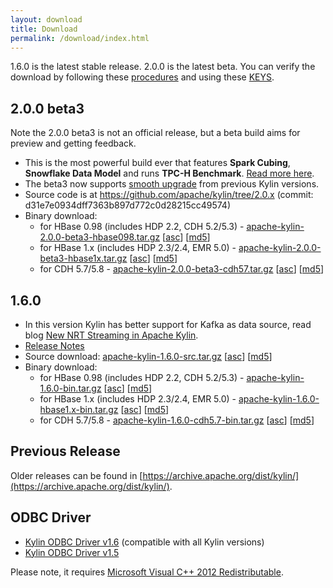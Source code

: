 ```yaml
---
layout: download
title: Download
permalink: /download/index.html
---
```


1.6.0 is the latest stable release. 2.0.0 is the latest beta.
You can verify the download by following these [procedures](https://www.apache.org/info/verification.html) and using these [KEYS](http://kylin.apache.org/KEYS).

## 2.0.0 beta3

Note the 2.0.0 beta3 is not an official release, but a beta build aims for preview and getting feedback.

- This is the most powerful build ever that features **Spark Cubing**, **Snowflake Data Model** and runs **TPC-H Benchmark**. [Read more here](/blog/2017/02/25/v2.0.0-beta-ready/).
- The beta3 now supports [smooth upgrade](/docs20/howto/howto_upgrade.html) from previous Kylin versions.
- Source code is at https://github.com/apache/kylin/tree/2.0.x  (commit: d31e7e0934dff7363b897d772c0d28215cc49574)
- Binary download:
  - for HBase 0.98 (includes HDP 2.2, CDH 5.2/5.3) - [apache-kylin-2.0.0-beta3-hbase098.tar.gz](https://dist.apache.org/repos/dist/dev/kylin/apache-kylin-2.0.0-beta3/apache-kylin-2.0.0-beta3-hbase098.tar.gz)  \[[asc](https://dist.apache.org/repos/dist/dev/kylin/apache-kylin-2.0.0-beta3/apache-kylin-2.0.0-beta3-hbase098.tar.gz.asc)\] \[[md5](https://dist.apache.org/repos/dist/dev/kylin/apache-kylin-2.0.0-beta3/apache-kylin-2.0.0-beta3-hbase098.tar.gz.md5)\]
  - for HBase 1.x (includes HDP 2.3/2.4, EMR 5.0) - [apache-kylin-2.0.0-beta3-hbase1x.tar.gz](https://dist.apache.org/repos/dist/dev/kylin/apache-kylin-2.0.0-beta3/apache-kylin-2.0.0-beta3-hbase1x.tar.gz) \[[asc](https://dist.apache.org/repos/dist/dev/kylin/apache-kylin-2.0.0-beta3/apache-kylin-2.0.0-beta3-hbase1x.tar.gz.asc)\] \[[md5](https://dist.apache.org/repos/dist/dev/kylin/apache-kylin-2.0.0-beta3/apache-kylin-2.0.0-beta3-hbase1x.tar.gz.md5)\]
  - for CDH 5.7/5.8 - [apache-kylin-2.0.0-beta3-cdh57.tar.gz](https://dist.apache.org/repos/dist/dev/kylin/apache-kylin-2.0.0-beta3/apache-kylin-2.0.0-beta3-cdh57.tar.gz) \[[asc](https://dist.apache.org/repos/dist/dev/kylin/apache-kylin-2.0.0-beta3/apache-kylin-2.0.0-beta3-cdh57.tar.gz.asc)\] \[[md5](https://dist.apache.org/repos/dist/dev/kylin/apache-kylin-2.0.0-beta3/apache-kylin-2.0.0-beta3-cdh57.tar.gz.md5)\]

## 1.6.0

* In this version Kylin has better support for Kafka as data source, read blog [New NRT Streaming in Apache Kylin](/blog/2016/10/18/new-nrt-streaming/).
* [Release Notes](/docs16/release_notes.html)
* Source download: [apache-kylin-1.6.0-src.tar.gz](http://www.apache.org/dyn/closer.cgi/kylin/apache-kylin-1.6.0/apache-kylin-1.6.0-src.tar.gz) \[[asc](https://dist.apache.org/repos/dist/release/kylin/apache-kylin-1.6.0/apache-kylin-1.6.0-src.tar.gz.asc)\] \[[md5](https://dist.apache.org/repos/dist/release/kylin/apache-kylin-1.6.0/apache-kylin-1.6.0-src.tar.gz.md5)\]
* Binary download:
  * for HBase 0.98 (includes HDP 2.2, CDH 5.2/5.3) - [apache-kylin-1.6.0-bin.tar.gz](http://www.apache.org/dyn/closer.cgi/kylin/apache-kylin-1.6.0/apache-kylin-1.6.0-bin.tar.gz)  \[[asc](https://dist.apache.org/repos/dist/release/kylin/apache-kylin-1.6.0/apache-kylin-1.6.0-bin.tar.gz.asc)\] \[[md5](https://dist.apache.org/repos/dist/release/kylin/apache-kylin-1.6.0/apache-kylin-1.6.0-bin.tar.gz.md5)\]
  * for HBase 1.x (includes HDP 2.3/2.4, EMR 5.0) - [apache-kylin-1.6.0-hbase1.x-bin.tar.gz](http://www.apache.org/dyn/closer.cgi/kylin/apache-kylin-1.6.0/apache-kylin-1.6.0-hbase1.x-bin.tar.gz) \[[asc](https://dist.apache.org/repos/dist/release/kylin/apache-kylin-1.6.0/apache-kylin-1.6.0-hbase1.x-bin.tar.gz.asc)\] \[[md5](https://dist.apache.org/repos/dist/release/kylin/apache-kylin-1.6.0/apache-kylin-1.6.0-hbase1.x-bin.tar.gz.md5)\]
  * for CDH 5.7/5.8 - [apache-kylin-1.6.0-cdh5.7-bin.tar.gz](http://www.apache.org/dyn/closer.cgi/kylin/apache-kylin-1.6.0/apache-kylin-1.6.0-cdh5.7-bin.tar.gz) \[[asc](https://dist.apache.org/repos/dist/release/kylin/apache-kylin-1.6.0/apache-kylin-1.6.0-cdh5.7-bin.tar.gz.asc)\] \[[md5](https://dist.apache.org/repos/dist/release/kylin/apache-kylin-1.6.0/apache-kylin-1.6.0-cdh5.7-bin.tar.gz.md5)\]


## Previous Release

Older releases can be found in [https://archive.apache.org/dist/kylin/](https://archive.apache.org/dist/kylin/).

## ODBC Driver

* [Kylin ODBC Driver v1.6](http://kylin.apache.org/download/KylinODBCDriver-1.6.zip) (compatible with all Kylin versions)
* [Kylin ODBC Driver v1.5](http://kylin.apache.org/download/KylinODBCDriver-1.5.zip)

Please note, it requires [Microsoft Visual C++ 2012 Redistributable](http://www.microsoft.com/en-us/download/details.aspx?id=30679). 

